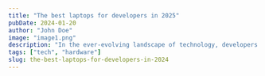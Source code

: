 ```yaml
---
title: "The best laptops for developers in 2025"
pubDate: 2024-01-20
author: "John Doe"
image: "image1.png"
description: "In the ever-evolving landscape of technology, developers require laptops that can keep up with their demands for coding, debugging."
tags: ["tech", "hardware"]
slug: the-best-laptops-for-developers-in-2024
---
```

